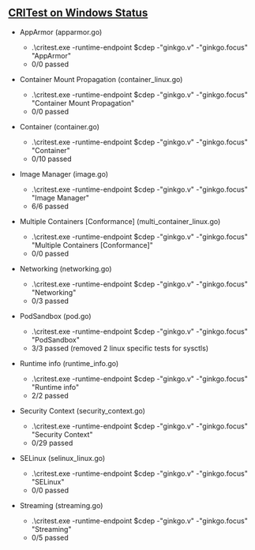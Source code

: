 ## [CRITest on Windows Status](https://github.com/SaswatB/cri-tools)

* AppArmor (apparmor.go)
  * .\critest.exe -runtime-endpoint $cdep -"ginkgo.v" -"ginkgo.focus" "AppArmor"
  * 0/0 passed

* Container Mount Propagation (container_linux.go)
  * .\critest.exe -runtime-endpoint $cdep -"ginkgo.v" -"ginkgo.focus" "Container Mount Propagation"
  * 0/0 passed

* Container (container.go)
  * .\critest.exe -runtime-endpoint $cdep -"ginkgo.v" -"ginkgo.focus" "Container"
  * 0/10 passed

* Image Manager (image.go)
  * .\critest.exe -runtime-endpoint $cdep -"ginkgo.v" -"ginkgo.focus" "Image Manager"
  * 6/6 passed

* Multiple Containers [Conformance] (multi_container_linux.go)
  * .\critest.exe -runtime-endpoint $cdep -"ginkgo.v" -"ginkgo.focus" "Multiple Containers [Conformance]"
  * 0/0 passed

* Networking (networking.go)
  * .\critest.exe -runtime-endpoint $cdep -"ginkgo.v" -"ginkgo.focus" "Networking"
  * 0/3 passed

* PodSandbox (pod.go)
  * .\critest.exe -runtime-endpoint $cdep -"ginkgo.v" -"ginkgo.focus" "PodSandbox"
  * 3/3 passed (removed 2 linux specific tests for sysctls)

* Runtime info (runtime_info.go)
  * .\critest.exe -runtime-endpoint $cdep -"ginkgo.v" -"ginkgo.focus" "Runtime info"
  * 2/2 passed

* Security Context (security_context.go)
  * .\critest.exe -runtime-endpoint $cdep -"ginkgo.v" -"ginkgo.focus" "Security Context"
  * 0/29 passed

* SELinux (selinux_linux.go)
  * .\critest.exe -runtime-endpoint $cdep -"ginkgo.v" -"ginkgo.focus" "SELinux"
  * 0/0 passed

* Streaming (streaming.go)
  * .\critest.exe -runtime-endpoint $cdep -"ginkgo.v" -"ginkgo.focus" "Streaming"
  * 0/5 passed